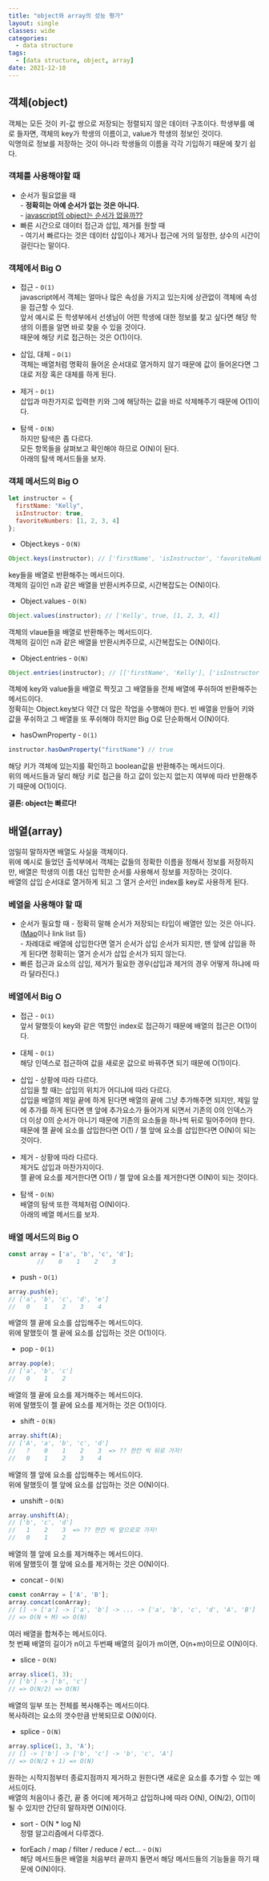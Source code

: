 ```yaml
---
title: "object와 array의 성능 평가"
layout: single
classes: wide
categories:
  - data structure
tags:
  - [data structure, object, array]
date: 2021-12-10
---
```


## 객체(object)
객체는 모든 것이 키-값 쌍으로 저장되는 정렬되지 않은 데이터 구조이다.
학생부를 예로 들자면, 객체의 key가 학생의 이름이고, value가 학생의 정보인 것이다.  
익명의로 정보를 저장하는 것이 아니라 학생들의 이름을 각각 기입하기 때문에 찾기 쉽다.

### 객체를 사용해야할 때
* 순서가 필요없을 때  
  \- **정확히는 아예 순서가 없는 것은 아니다.**  
  \- <a href="https://dev.to/frehner/the-order-of-js-object-keys-458d">javascript의 object는 순서가 없을까??</a>
* 빠른 시간으로 데이터 접근과 삽입, 제거를 원할 때  
  \- 여기서 빠르다는 것은 데이터 삽입이나 제거나 접근에 거의 일정한, 상수의 시간이 걸린다는 말이다.

### 객체에서 Big O
* 접근 - `O(1)`  
javascript에서 객체는 얼마나 많은 속성을 가지고 있는지에 상관없이 객체에 속성을 접근할 수 있다.  
앞서 예시로 든 학생부에서 선생님이 어떤 학생에 대한 정보를 찾고 싶다면 해당 학생의 이름을 알면 바로 찾을 수 있을 것이다.  
때문에 해당 키로 접근하는 것은 O(1)이다.

* 삽입, 대체 - `O(1)`  
객체는 배열처럼 명확히 들어온 순서대로 열거하지 않기 때문에 값이 들어온다면 그대로 저장 혹은 대체를 하게 된다.

* 제거 - `O(1)`  
삽입과 마찬가지로 입력한 키와 그에 해당하는 값을 바로 삭제해주기 때문에 O(1)이다.

* 탐색 - `O(N)`  
하지만 탐색은 좀 다르다.  
모든 항목들을 살펴보고 확인해야 하므로 O(N)이 된다.  
아래의 탐색 메서드들을 보자.

### 객체 메서드의 Big O
```javascript
let instructor = {
  firstName: "Kelly",
  isInstructor: true,
  favoriteNumbers: [1, 2, 3, 4]
};
```
* Object.keys - `O(N)`
```javascript
Object.keys(instructor); // ['firstName', 'isInstructor', 'favoriteNumbers']
```  
key들을 배열로 반환해주는 메서드이다.  
객체의 길이인 n과 같은 배열을 반환시켜주므로, 시간복잡도는 O(N)이다.

* Object.values - `O(N)`
```javascript
Object.values(instructor); // ['Kelly', true, [1, 2, 3, 4]]
```  
객체의 vlaue들을 배열로 반환해주는 메서드이다.  
객체의 길이인 n과 같은 배열을 반환시켜주므로, 시간복잡도는 O(N)이다.

* Object.entries - `O(N)`
```javascript
Object.entries(instructor); // [['firstName', 'Kelly'], ['isInstructor', true], ['favoriteNumbers', [1, 2, 3, 4]]]
```
객체에 key와 value들을 배열로 짝짓고 그 배열들을 전체 배열에 푸쉬하여 반환해주는 메서드이다.   
정확히는 Object.key보다 약간 더 많은 작업을 수행해야 한다. 빈 배열을 만들어 키와 값을 푸쉬하고 그 배열을 또 푸쉬해야 하지만 Big O로 단순화해서 O(N)이다.

* hasOwnProperty - `O(1)`
```javascript
instructor.hasOwnProperty("firstName") // true
```
해당 키가 객체에 있는지를 확인하고 boolean값을 반환해주는 메서드이다.  
위의 메서드들과 달리 해당 키로 접근을 하고 값이 있는지 없는지 여부에 따라 반환해주기 때문에 O(1)이다.

**결론: object는 빠르다!**


## 배열(array)
엄밀히 말하자면 배열도 사실을 객체이다.  
위에 예시로 들었던 출석부에서 객체는 값들의 정확한 이름을 정해서 정보를 저장하지만, 배열은 학생의 이름 대신 입학한 순서를 사용해서 정보를 저장하는 것이다.  
배열의 삽입 순서대로 열거하게 되고 그 열거 순서인 index를 key로 사용하게 된다.

### 베열을 사용해야 할 때
* 순서가 필요할 때
  \- 정확히 말해 순서가 저장되는 타입이 배열만 있는 것은 아니다. (<a href="https://developer.mozilla.org/en-US/docs/Web/JavaScript/Reference/Global_Objects/Map">Map</a>이나 link list 등)  
  \- 차례대로 배열에 삽입한다면 열거 순서가 삽입 순서가 되지만, 맨 앞에 삽입을 하게 된다면 정확히는 열거 순서가 삽입 순서가 되지 않는다.
* 빠른 접근과 요소의 삽입, 제거가 필요한 경우(삽입과 제거의 경우 어떻게 하냐에 따라 달라진다.)

### 베열에서 Big O
* 접근 - `O(1)`  
앞서 말했듯이 key와 같은 역할인 index로 접근하기 때문에 배열의 접근은 O(1)이다.

* 대체 - `O(1)`  
해당 인덱스로 접근하여 값을 새로운 값으로 바꿔주면 되기 때문에 O(1)이다.

* 삽입 - 상황에 따라 다르다.  
삽입을 할 때는 삽입의 위치가 어디냐에 따라 다르다.  
삽입을 배열의 제일 끝에 하게 된다면 배열의 끝에 그냥 추가해주면 되지만, 제일 앞에 추가를 하게 된다면 맨 앞에 추가요소가 들어가게 되면서 기존의 0의 인덱스가 더 이상 0의 순서가 아니기 때문에 기존의 요소들을 하나씩 뒤로 밀어주어야 한다.  
때문에 젤 끝에 요소를 삽입한다면 O(1) / 젤 앞에 요소를 삽입한다면 O(N)이 되는 것이다.

* 제거 - 상황에 따라 다르다.  
제거도 삽입과 마찬가지이다.  
젤 끝에 요소를 제거한다면 O(1) / 젤 앞에 요소를 제거한다면 O(N)이 되는 것이다.

* 탐색 - `O(N)`  
배열의 탐색 또한 객체처럼 O(N)이다.  
아래의 베열 메서드를 보자.


### 배열 메서드의 Big O
```javascript
const array = ['a', 'b', 'c', 'd'];
        //    0    1    2    3
```
* push - `O(1)`
```javascript
array.push(e);
// ['a', 'b', 'c', 'd', 'e']
//   0    1    2    3    4
```
배열의 젤 끝에 요소를 삽입해주는 메서드이다.  
위에 말했듯이 젤 끝에 요소를 삽입하는 것은 O(1)이다.

* pop - `O(1)`
```javascript
array.pop(e);
// ['a', 'b', 'c']
//   0    1    2
```
배열의 젤 끝에 요소를 제거해주는 메서드이다.  
위에 말했듯이 젤 끝에 요소를 제거하는 것은 O(1)이다.

* shift - `O(N)`
```javascript
array.shift(A);
// ['A', 'a', 'b', 'c', 'd']
//   ?    0    1    2    3  => ?? 한칸 씩 뒤로 가자!
//   0    1    2    3    4
```
배열의 젤 앞에 요소를 삽입해주는 메서드이다.  
위에 말했듯이 젤 앞에 요소를 삽입하는 것은 O(N)이다.

* unshift - `O(N)`
```javascript
array.unshift(A);
// ['b', 'c', 'd']
//   1    2    3  => ?? 한칸 씩 앞으로로 가자!
//   0    1    2
```
배열의 젤 앞에 요소를 제거해주는 메서드이다.  
위에 말했듯이 젤 앞에 요소를 제거하는 것은 O(N)이다.

* concat - `O(N)`
```javascript
const conArray = ['A', 'B'];
array.concat(conArray);
// [] -> ['a'] -> ['a', 'b'] -> ... -> ['a', 'b', 'c', 'd', 'A', 'B']
// => O(N + M) => O(N)
```
여러 배열을 합쳐주는 메서드이다.  
첫 번째 배열의 길이가 n이고 두번째 배열의 길이가 m이면, O(n+m)이므로 O(N)이다.

* slice - `O(N)`
```javascript
array.slice(1, 3);
// ['b'] -> ['b', 'c']
// => O(N/2) => O(N)
```
배열의 일부 또는 전체를 복사해주는 메서드이다.  
복사하려는 요소의 갯수만큼 반복되므로 O(N)이다.

* splice - `O(N)`
```javascript
array.splice(1, 3, 'A');
// [] -> ['b'] -> ['b', 'c'] -> 'b', 'c', 'A']
// => O(N/2 + 1) => O(N)
```
원하는 시작지점부터 종료지점까지 제거하고 원한다면 새로운 요소를 추가할 수 있는 메서드이다.  
배열의 처음이나 중간, 끝 중 어디에 제거하고 삽입하냐에 따라 O(N), O(N/2), O(1)이 될 수 있지만 간단히 말하자면 O(N)이다.

* sort - O(N * log N)  
정렬 알고리즘에서 다루겠다.

* forEach / map / filter / reduce / ect... - `O(N)`  
해당 메서드들은 배열을 처음부터 끝까지 돌면서 해당 메서드들의 기능들을 하기 때문에 O(N)이다.